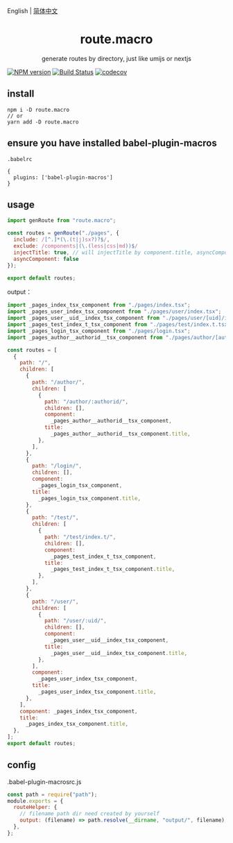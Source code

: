 English | [简体中文](./README_zh-CN.md)

<div align="center">
<h1>route.macro</h1>
generate routes by directory, just like umijs or nextjs
</div>

[![NPM version](https://img.shields.io/npm/v/route.macro.svg?style=flat)](https://npmjs.org/package/route.macro)
[![Build Status](https://www.travis-ci.org/gitHber/route.macro.svg?branch=master)](https://www.travis-ci.org/github/gitHber/route.macro)
[![codecov](https://codecov.io/gh/gitHber/route.macro/branch/master/graph/badge.svg)](https://codecov.io/gh/gitHber/route.macro)

## install

```shell
npm i -D route.macro
// or
yarn add -D route.macro
```

## ensure you have installed babel-plugin-macros

`.babelrc`

```shell
{
  plugins: ['babel-plugin-macros']
}
```

## usage

```js
import genRoute from "route.macro";

const routes = genRoute("./pages", {
  include: /[^.]*(\.(t|j)sx?)?$/,
  exclude: /components|(\.(less|css|md))$/
  injectTitle: true, // will injectTitle by component.title, asyncComponent must be false 
  asyncComponent: false
});

export default routes;
```

output：

```js
import _pages_index_tsx_component from "./pages/index.tsx";
import _pages_user_index_tsx_component from "./pages/user/index.tsx";
import _pages_user__uid__index_tsx_component from "./pages/user/[uid]/index.tsx";
import _pages_test_index_t_tsx_component from "./pages/test/index.t.tsx";
import _pages_login_tsx_component from "./pages/login.tsx";
import _pages_author__authorid__tsx_component from "./pages/author/[authorid].tsx";

const routes = [
  {
    path: "/",
    children: [
      {
        path: "/author/",
        children: [
          {
            path: "/author/:authorid/",
            children: [],
            component:
              _pages_author__authorid__tsx_component,
            title:
              _pages_author__authorid__tsx_component.title,
          },
        ],
      },
      {
        path: "/login/",
        children: [],
        component:
          _pages_login_tsx_component,
        title:
          _pages_login_tsx_component.title,
      },
      {
        path: "/test/",
        children: [
          {
            path: "/test/index.t/",
            children: [],
            component:
              _pages_test_index_t_tsx_component,
            title:
              _pages_test_index_t_tsx_component.title,
          },
        ],
      },
      {
        path: "/user/",
        children: [
          {
            path: "/user/:uid/",
            children: [],
            component:
              _pages_user__uid__index_tsx_component,
            title:
              _pages_user__uid__index_tsx_component.title,
          },
        ],
        component:
          _pages_user_index_tsx_component,
        title:
          _pages_user_index_tsx_component.title,
      },
    ],
    component: _pages_index_tsx_component,
    title:
      _pages_index_tsx_component.title,
  },
];
export default routes;
```

## config
.babel-plugin-macrosrc.js
```js
const path = require("path");
module.exports = {
  routeHelper: {
    // filename path dir need created by yourself
    output: (filename) => path.resolve(__dirname, "output/", filename),
  },
};
```